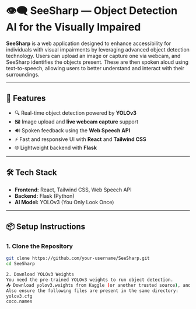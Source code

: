 # 👁️‍🗨️ SeeSharp — Object Detection AI for the Visually Impaired

**SeeSharp** is a web application designed to enhance accessibility for individuals with visual impairments by leveraging advanced object detection technology. Users can upload an image or capture one via webcam, and SeeSharp identifies the objects present. These are then spoken aloud using text-to-speech, allowing users to better understand and interact with their surroundings.

---

## 🚀 Features

- 🔍 Real-time object detection powered by **YOLOv3**
- 🖼️ Image upload and **live webcam capture** support
- 🔊 Spoken feedback using the **Web Speech API**
- ⚡ Fast and responsive UI with **React** and **Tailwind CSS**
- 🌐 Lightweight backend with **Flask**

---

## 🛠️ Tech Stack

- **Frontend:** React, Tailwind CSS, Web Speech API  
- **Backend:** Flask (Python)  
- **AI Model:** YOLOv3 (You Only Look Once)

---

## 📦 Setup Instructions

### 1. Clone the Repository

```bash
git clone https://github.com/your-username/SeeSharp.git
cd SeeSharp

2. Download YOLOv3 Weights
You need the pre-trained YOLOv3 weights to run object detection.
📥 Download yolov3.weights from Kaggle (or another trusted source), and place it in the backend/model/ directory.
Also ensure the following files are present in the same directory:
yolov3.cfg
coco.names
